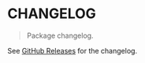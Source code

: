 # CHANGELOG

> Package changelog.

See [GitHub Releases](https://github.com/stdlib-js/stats-base-dists-weibull-stdev/releases) for the changelog.